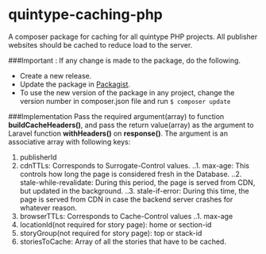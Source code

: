 # quintype-caching-php
A composer package for caching for all quintype PHP projects.
All publisher websites should be cached to reduce load to the server.

###Important : If any change is made to the package, do the following.
* Create a new release.
* Update the package in [Packagist](https://packagist.org/).
* To use the new version of the package in any project, change the version number in composer.json file and run
`$ composer update `

###Implementation
Pass the required argument(array) to function **buildCacheHeaders()**, and pass the return value(array) as the argument to Laravel function **withHeaders()** on **response()**.
The argument is an associative array with following keys:
1. publisherId
2. cdnTTLs: Corresponds to Surrogate-Control values.
..1. max-age: This controls how long the page is considered fresh in the Database.
..2. stale-while-revalidate: During this period, the page is served from CDN, but updated in the background.
..3. stale-if-error: During this time, the page is served from CDN in case the backend server crashes for whatever reason.
3. browserTTLs: Corresponds to Cache-Control values
..1. max-age
4. locationId(not required for story page): home or section-id
5. storyGroup(not required for story page): top or stack-id
6. storiesToCache: Array of all the stories that have to be cached.
